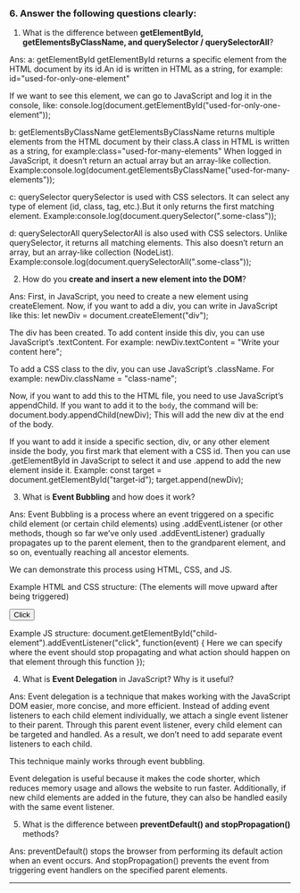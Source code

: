 

### 6. Answer the following questions clearly:

1. What is the difference between **getElementById, getElementsByClassName, and querySelector / querySelectorAll**?

Ans:
a: getElementById
getElementById returns a specific element from the HTML document by its id.An id is written in HTML as a string, for example:
id="used-for-only-one-element"

If we want to see this element, we can go to JavaScript and log it in the console, like:
console.log(document.getElementById("used-for-only-one-element"));


b: getElementsByClassName
getElementsByClassName returns multiple elements from the HTML document by their class.A class in HTML is written as a string, for example:class="used-for-many-elements"
When logged in JavaScript, it doesn’t return an actual array but an array-like collection.
Example:console.log(document.getElementsByClassName("used-for-many-elements"));

c: querySelector
querySelector is used with CSS selectors. It can select any type of element (id, class, tag, etc.).But it only returns the first matching element.
Example:console.log(document.querySelector(".some-class"));


d: querySelectorAll
querySelectorAll is also used with CSS selectors.
Unlike querySelector, it returns all matching elements.
This also doesn’t return an array, but an array-like collection (NodeList).
Example:console.log(document.querySelectorAll(".some-class"));



2. How do you **create and insert a new element into the DOM**?

Ans: 
First, in JavaScript, you need to create a new element using createElement. Now, if you want to add a div, you can write in JavaScript like this:
let newDiv = document.createElement("div");

The div has been created. To add content inside this div, you can use JavaScript’s .textContent. For example:
newDiv.textContent = "Write your content here";


To add a CSS class to the div, you can use JavaScript’s .className. For example:
newDiv.className = "class-name";

Now, if you want to add this to the HTML file, you need to use JavaScript’s appendChild. If you want to add it to the `body`, the command will be:
document.body.appendChild(newDiv);
This will add the new div at the end of the body.

If you want to add it inside a specific section, div, or any other element inside the body, you first mark that element with a CSS id. Then you can use .getElementById in JavaScript to select it and use .append to add the new element inside it.
Example:
const target = document.getElementById("target-id");
target.append(newDiv);



3. What is **Event Bubbling** and how does it work?

Ans:
Event Bubbling is a process where an event triggered on a specific child element (or certain child elements) using .addEventListener (or other methods, though so far we’ve only used .addEventListener) gradually propagates up to the parent element, then to the grandparent element, and so on, eventually reaching all ancestor elements.

We can demonstrate this process using HTML, CSS, and JS.

Example HTML and CSS structure:
(The elements will move upward after being triggered)
<div id="parent-element">
    <button id="child-element">Click</button>
</div>

Example JS structure:
document.getElementById("child-element").addEventListener("click", function(event) {
    Here we can specify where the event should stop propagating
    and what action should happen on that element through this function
});


4. What is **Event Delegation** in JavaScript? Why is it useful?

Ans:
Event delegation is a technique that makes working with the JavaScript DOM easier, more concise, and more efficient. Instead of adding event listeners to each child element individually, we attach a single event listener to their parent. Through this parent event listener, every child element can be targeted and handled. As a result, we don’t need to add separate event listeners to each child.

This technique mainly works through event bubbling.

Event delegation is useful because it makes the code shorter, which reduces memory usage and allows the website to run faster. Additionally, if new child elements are added in the future, they can also be handled easily with the same event listener.

5. What is the difference between **preventDefault() and stopPropagation()** methods?

Ans:
preventDefault() stops the browser from performing its default action when an event occurs. And stopPropagation() prevents the event from triggering event handlers on the specified parent elements.

---


